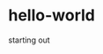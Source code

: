<!DOCTYPE HTML>
<html>
  <head>
  <link rel="stylesheet" type="text/css" href="https://github.com/frazierkn/hello-world/blob/master/style.css">
  </head>
  <body>

# hello-world
starting out


</body>
